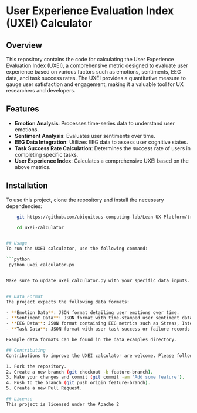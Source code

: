 # User Experience Evaluation Index (UXEI) Calculator

## Overview

This repository contains the code for calculating the User Experience Evaluation Index (UXEI), a comprehensive metric designed to evaluate user experience based on various factors such as emotions, sentiments, EEG data, and task success rates. The UXEI provides a quantitative measure to gauge user satisfaction and engagement, making it a valuable tool for UX researchers and developers.

## Features

- **Emotion Analysis**: Processes time-series data to understand user emotions.
- **Sentiment Analysis**: Evaluates user sentiments over time.
- **EEG Data Integration**: Utilizes EEG data to assess user cognitive states.
- **Task Success Rate Calculation**: Determines the success rate of users in completing specific tasks.
- **User Experience Index**: Calculates a comprehensive UXEI based on the above metrics.

## Installation

To use this project, clone the repository and install the necessary dependencies:

```bash
    git https://github.com/ubiquitous-computing-lab/Lean-UX-Platform/tree/master/uxei_calculator

    cd uxei-calculator


## Usage
To run the UXEI calculator, use the following command:

```python 
 python uxei_calculator.py


Make sure to update uxei_calculator.py with your specific data inputs.


## Data Format
The project expects the following data formats:

- **Emotion Data**: JSON format detailing user emotions over time.
- **Sentiment Data**: JSON format with time-stamped user sentiment data.
- **EEG Data**: JSON format containing EEG metrics such as Stress, Interest, etc.
- **Task Data**: JSON format with user task success or failure records.

Example data formats can be found in the data_examples directory.

## Contributing
Contributions to improve the UXEI calculator are welcome. Please follow these steps to contribute:

1. Fork the repository.
2. Create a new branch (git checkout -b feature-branch).
3. Make your changes and commit (git commit -am 'Add some feature').
4. Push to the branch (git push origin feature-branch).
5. Create a new Pull Request.

## License
This project is licensed under the Apache 2 